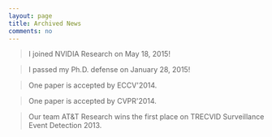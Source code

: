 ```yaml
---
layout: page
title: Archived News
comments: no
---
```


> I joined NVIDIA Research on May 18, 2015!

> I passed my Ph.D. defense on January 28, 2015!

> One paper is accepted by ECCV'2014.

> One paper is accepted by CVPR'2014.

> Our team AT&T Research wins the first place on TRECVID Surveillance Event Detection 2013. 
